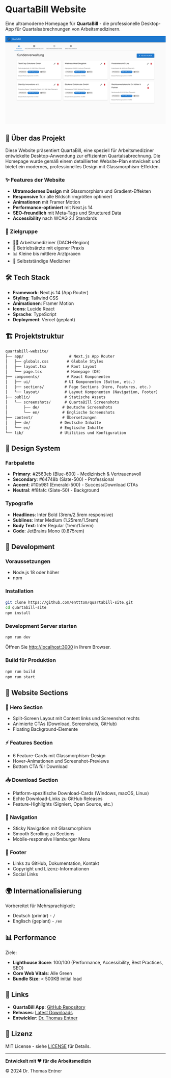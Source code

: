 # QuartaBill Website

Eine ultramoderne Homepage für **QuartaBill** - die professionelle Desktop-App für Quartalsabrechnungen von Arbeitsmedizinern.

![QuartaBill Homepage](public/screenshots/de/QuartaBill-Screenshot-2025-06-27-1-de.png)

## 🚀 Über das Projekt

Diese Website präsentiert QuartaBill, eine speziell für Arbeitsmediziner entwickelte Desktop-Anwendung zur effizienten Quartalsabrechnung. Die Homepage wurde gemäß einem detaillierten Website-Plan entwickelt und bietet ein modernes, professionelles Design mit Glassmorphism-Effekten.

### ✨ Features der Website

- **Ultramodernes Design** mit Glassmorphism und Gradient-Effekten
- **Responsive** für alle Bildschirmgrößen optimiert
- **Animationen** mit Framer Motion
- **Performance-optimiert** mit Next.js 14
- **SEO-freundlich** mit Meta-Tags und Structured Data
- **Accessibility** nach WCAG 2.1 Standards

### 🎯 Zielgruppe

- 👨‍⚕️ Arbeitsmediziner (DACH-Region)
- 🏥 Betriebsärzte mit eigener Praxis  
- 📊 Kleine bis mittlere Arztpraxen
- 💼 Selbstständige Mediziner

## 🛠️ Tech Stack

- **Framework**: Next.js 14 (App Router)
- **Styling**: Tailwind CSS
- **Animationen**: Framer Motion
- **Icons**: Lucide React
- **Sprache**: TypeScript
- **Deployment**: Vercel (geplant)

## 🏗️ Projektstruktur

```
quartabill-website/
├── app/                    # Next.js App Router
│   ├── globals.css        # Globale Styles
│   ├── layout.tsx         # Root Layout
│   └── page.tsx           # Homepage (DE)
├── components/            # React Komponenten
│   ├── ui/               # UI Komponenten (Button, etc.)
│   ├── sections/         # Page Sections (Hero, Features, etc.)
│   └── layout/           # Layout Komponenten (Navigation, Footer)
├── public/               # Statische Assets
│   └── screenshots/      # QuartaBill Screenshots
│       ├── de/          # Deutsche Screenshots
│       └── en/          # Englische Screenshots
├── content/             # Übersetzungen
│   ├── de/             # Deutsche Inhalte
│   └── en/             # Englische Inhalte
└── lib/                # Utilities und Konfiguration
```

## 🎨 Design System

### Farbpalette

- **Primary**: #2563eb (Blue-600) - Medizinisch & Vertrauensvoll
- **Secondary**: #64748b (Slate-500) - Professional
- **Accent**: #10b981 (Emerald-500) - Success/Download CTAs
- **Neutral**: #f8fafc (Slate-50) - Background

### Typografie

- **Headlines**: Inter Bold (3rem/2.5rem responsive)
- **Sublines**: Inter Medium (1.25rem/1.5rem)
- **Body Text**: Inter Regular (1rem/1.5rem)
- **Code**: JetBrains Mono (0.875rem)

## 🚀 Development

### Voraussetzungen

- Node.js 18 oder höher
- npm

### Installation

```bash
git clone https://github.com/entttom/quartabill-site.git
cd quartabill-site
npm install
```

### Development Server starten

```bash
npm run dev
```

Öffnen Sie [http://localhost:3000](http://localhost:3000) in Ihrem Browser.

### Build für Produktion

```bash
npm run build
npm run start
```

## 📱 Website Sections

### 🎯 Hero Section
- Split-Screen Layout mit Content links und Screenshot rechts
- Animierte CTAs (Download, Screenshots, GitHub)
- Floating Background-Elemente

### ⚡ Features Section  
- 6 Feature-Cards mit Glassmorphism-Design
- Hover-Animationen und Screenshot-Previews
- Bottom CTA für Download

### 📥 Download Section
- Platform-spezifische Download-Cards (Windows, macOS, Linux)
- Echte Download-Links zu GitHub Releases
- Feature-Highlights (Signiert, Open Source, etc.)

### 🔗 Navigation
- Sticky Navigation mit Glassmorphism
- Smooth Scrolling zu Sections
- Mobile-responsive Hamburger Menu

### 📄 Footer
- Links zu GitHub, Dokumentation, Kontakt
- Copyright und Lizenz-Informationen
- Social Links

## 🌍 Internationalisierung

Vorbereitet für Mehrsprachigkeit:
- Deutsch (primär) - `/`
- Englisch (geplant) - `/en`

## 📊 Performance

Ziele:
- **Lighthouse Score**: 100/100 (Performance, Accessibility, Best Practices, SEO)
- **Core Web Vitals**: Alle Green
- **Bundle Size**: < 500KB initial load

## 🔗 Links

- **QuartaBill App**: [GitHub Repository](https://github.com/entttom/QuartaBill)
- **Releases**: [Latest Downloads](https://github.com/entttom/QuartaBill/releases)
- **Entwickler**: [Dr. Thomas Entner](https://github.com/entttom)

## 📄 Lizenz

MIT License - siehe [LICENSE](LICENSE) für Details.

---

**Entwickelt mit ❤️ für die Arbeitsmedizin**

© 2024 Dr. Thomas Entner 